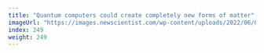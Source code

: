 ```yaml
---
title: "Quantum computers could create completely new forms of matter"
imageUrl: "https://images.newscientist.com/wp-content/uploads/2022/06/09132027/SEI_107509822.jpg?width=600"
index: 249
weight: 249
---
```

